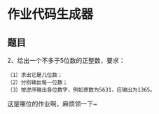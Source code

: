 # 作业代码生成器

## 题目

2、给出一个不多于5位数的正整数，要求：

    （1）求出它是几位数；
    （2）分别输出每一位数；
    （3）按逆序输出各位数字，例如原数为5631，应输出为1365。
    
这是哪位的作业啊，麻烦领一下~

